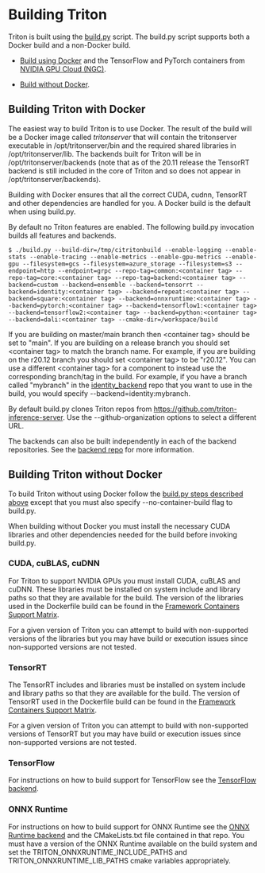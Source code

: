 <!--
# Copyright (c) 2018-2020, NVIDIA CORPORATION. All rights reserved.
#
# Redistribution and use in source and binary forms, with or without
# modification, are permitted provided that the following conditions
# are met:
#  * Redistributions of source code must retain the above copyright
#    notice, this list of conditions and the following disclaimer.
#  * Redistributions in binary form must reproduce the above copyright
#    notice, this list of conditions and the following disclaimer in the
#    documentation and/or other materials provided with the distribution.
#  * Neither the name of NVIDIA CORPORATION nor the names of its
#    contributors may be used to endorse or promote products derived
#    from this software without specific prior written permission.
#
# THIS SOFTWARE IS PROVIDED BY THE COPYRIGHT HOLDERS ``AS IS'' AND ANY
# EXPRESS OR IMPLIED WARRANTIES, INCLUDING, BUT NOT LIMITED TO, THE
# IMPLIED WARRANTIES OF MERCHANTABILITY AND FITNESS FOR A PARTICULAR
# PURPOSE ARE DISCLAIMED.  IN NO EVENT SHALL THE COPYRIGHT OWNER OR
# CONTRIBUTORS BE LIABLE FOR ANY DIRECT, INDIRECT, INCIDENTAL, SPECIAL,
# EXEMPLARY, OR CONSEQUENTIAL DAMAGES (INCLUDING, BUT NOT LIMITED TO,
# PROCUREMENT OF SUBSTITUTE GOODS OR SERVICES; LOSS OF USE, DATA, OR
# PROFITS; OR BUSINESS INTERRUPTION) HOWEVER CAUSED AND ON ANY THEORY
# OF LIABILITY, WHETHER IN CONTRACT, STRICT LIABILITY, OR TORT
# (INCLUDING NEGLIGENCE OR OTHERWISE) ARISING IN ANY WAY OUT OF THE USE
# OF THIS SOFTWARE, EVEN IF ADVISED OF THE POSSIBILITY OF SUCH DAMAGE.
-->

# Building Triton

Triton is built using the [build.py](../build.py) script. The build.py
script supports both a Docker build and a non-Docker build.

* [Build using Docker](#building-triton-with-docker) and the
  TensorFlow and PyTorch containers from [NVIDIA GPU Cloud
  (NGC)](https://ngc.nvidia.com>).

* [Build without Docker](#building-triton-without-docker).

## Building Triton with Docker

The easiest way to build Triton is to use Docker. The result of the
build will be a Docker image called *tritonserver* that will contain
the tritonserver executable in /opt/tritonserver/bin and the required
shared libraries in /opt/tritonserver/lib. The backends built for
Triton will be in /opt/tritonserver/backends (note that as of the
20.11 release the TensorRT backend is still included in the core of
Triton and so does not appear in /opt/tritonserver/backends).

Building with Docker ensures that all the correct CUDA, cudnn,
TensorRT and other dependencies are handled for you. A Docker build is
the default when using build.py.

By default no Triton features are enabled. The following build.py
invocation builds all features and backends.

```
$ ./build.py --build-dir=/tmp/citritonbuild --enable-logging --enable-stats --enable-tracing --enable-metrics --enable-gpu-metrics --enable-gpu --filesystem=gcs --filesystem=azure_storage --filesystem=s3 --endpoint=http --endpoint=grpc --repo-tag=common:<container tag> --repo-tag=core:<container tag> --repo-tag=backend:<container tag> --backend=custom --backend=ensemble --backend=tensorrt --backend=identity:<container tag> --backend=repeat:<container tag> --backend=square:<container tag> --backend=onnxruntime:<container tag> --backend=pytorch:<container tag> --backend=tensorflow1:<container tag> --backend=tensorflow2:<container tag> --backend=python:<container tag> --backend=dali:<container tag> --cmake-dir=/workspace/build
```

If you are building on master/main branch then \<container tag\>
should be set to "main". If you are building on a release branch you
should set \<container tag\> to match the branch name. For example, if
you are building on the r20.12 branch you should set \<container tag\>
to be "r20.12". You can use a different \<container tag\> for a
component to instead use the corresponding branch/tag in the
build. For example, if you have a branch called "mybranch" in the
[identity_backend](https://github.com/triton-inference-server/identity_backend)
repo that you want to use in the build, you would specify
--backend=identity:mybranch.

By default build.py clones Triton repos from
https://github.com/triton-inference-server. Use the
--github-organization options to select a different URL.

The backends can also be built independently in each of the backend
repositories. See the [backend
repo](https://github.com/triton-inference-server/backend) for more
information.

## Building Triton without Docker

To build Triton without using Docker follow the [build.py steps
described above](#building-triton-with-docker) except that you must
also specify --no-container-build flag to build.py.

When building without Docker you must install the necessary CUDA
libraries and other dependencies needed for the build before invoking
build.py.

### CUDA, cuBLAS, cuDNN

For Triton to support NVIDIA GPUs you must install CUDA, cuBLAS and
cuDNN. These libraries must be installed on system include and library
paths so that they are available for the build. The version of the
libraries used in the Dockerfile build can be found in the [Framework
Containers Support
Matrix](https://docs.nvidia.com/deeplearning/frameworks/support-matrix/index.html).

For a given version of Triton you can attempt to build with
non-supported versions of the libraries but you may have build or
execution issues since non-supported versions are not tested.

### TensorRT

The TensorRT includes and libraries must be installed on system
include and library paths so that they are available for the
build. The version of TensorRT used in the Dockerfile build can be
found in the [Framework Containers Support
Matrix](https://docs.nvidia.com/deeplearning/frameworks/support-matrix/index.html).

For a given version of Triton you can attempt to build with
non-supported versions of TensorRT but you may have build or execution
issues since non-supported versions are not tested.

### TensorFlow

For instructions on how to build support for TensorFlow see the
[TensorFlow
backend](https://github.com/triton-inference-server/tensorflow_backend).

### ONNX Runtime

For instructions on how to build support for ONNX Runtime see the
[ONNX Runtime
backend](https://github.com/triton-inference-server/onnxruntime_backend)
and the CMakeLists.txt file contained in that repo. You must have a
version of the ONNX Runtime available on the build system and set the
TRITON_ONNXRUNTIME_INCLUDE_PATHS and TRITON_ONNXRUNTIME_LIB_PATHS
cmake variables appropriately.

